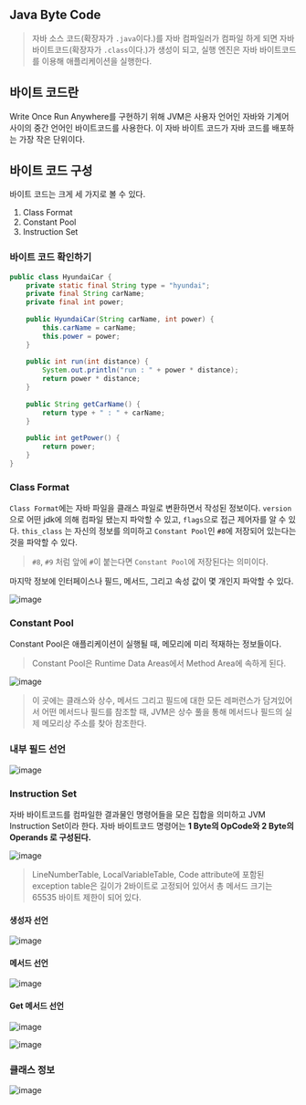## Java Byte Code

> 자바 소스 코드(확장자가 `.java`이다.)를 자바 컴파일러가 컴파일 하게 되면 자바 바이트코드(확장자가 `.class`이다.)가 생성이 되고, 실행 엔진은 자바 바이트코드를 이용해 애플리케이션을 실행한다.

## 바이트 코드란
Write Once Run Anywhere를 구현하기 위해 JVM은 사용자 언어인 자바와 기계어 사이의 중간 언어인 바이트코드를 사용한다. 이 자바 바이트 코드가 자바 코드를 배포하는 가장 작은 단위이다.

## 바이트 코드 구성
바이트 코드는 크게 세 가지로 볼 수 있다.

1.  Class Format
2.  Constant Pool
3.  Instruction Set

### 바이트 코드 확인하기

```java
public class HyundaiCar {  
    private static final String type = "hyundai";  
    private final String carName;  
    private final int power;  
  
    public HyundaiCar(String carName, int power) {  
        this.carName = carName;  
        this.power = power;  
    }  
  
    public int run(int distance) {  
        System.out.println("run : " + power * distance);  
        return power * distance;  
    }  
  
    public String getCarName() {  
        return type + " : " + carName;  
    }  
  
    public int getPower() {  
        return power;  
    }  
}
```

### Class Format
`Class Format`에는 자바 파일을 클래스 파일로 변환하면서 작성된 정보이다. `version`으로 어떤 jdk에 의해 컴파일 됐는지 파악할 수 있고, `flags`으로 접근 제어자를 알 수 있다. `this_class` 는 자신의 정보를 의미하고 `Constant Pool`인 `#8`에 저장되어 있는다는 것을 파악할 수 있다. 

> `#8`, `#9` 처럼 앞에 `#`이 붙는다면 `Constant Pool`에 저장된다는 의미이다.

마지막 정보에 인터페이스나 필드, 메서드, 그리고 속성 값이 몇 개인지 파악할 수 있다.

![image](6.png)

### Constant Pool

Constant Pool은 애플리케이션이 실행될 때, 메모리에 미리 적재하는 정보들이다.

> Constant Pool은 Runtime Data Areas에서 Method Area에 속하게 된다.

![image](7.png)



> 이 곳에는 클래스와 상수, 메서드 그리고 필드에 대한 모든 레퍼런스가 담겨있어서 어떤 메서드나 필드를 참조할 때, JVM은 상수 풀을 통해 메서드나 필드의 실제 메모리상 주소를 찾아 참조한다.

### 내부 필드 선언

![image](8.png)



### Instruction Set
자바 바이트코드를 컴파일한 결과물인 명령어들을 모은 집합을 의미하고 JVM Instruction Set이라 한다. 자바 바이트코드 명령어는 **1 Byte의 OpCode와 2 Byte의 Operands 로 구성된다.**

![image](9.png)

> LineNumberTable, LocalVariableTable, Code attribute에 포함된 exception table은 길이가 2바이트로 고정되어 있어서 총 메서드 크기는 65535 바이트 제한이 되어 있다.

#### 생성자 선언

![image](10.png)

#### 메서드 선언

![image](11.png)

#### Get 메서드 선언

![image](12.png)

![image](13.png)

### 클래스 정보

![image](14.png)